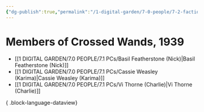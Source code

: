 ```yaml
---
{"dg-publish":true,"permalink":"/1-digital-garden/7-0-people/7-2-factions/07-2-15-d-i-a-d-e-m-s/"}
---
```


# Members of Crossed Wands, 1939

- [[1 DIGITAL GARDEN/7.0 PEOPLE/7.1 PCs/Basil Featherstone (Nick)\|Basil Featherstone (Nick)]]
- [[1 DIGITAL GARDEN/7.0 PEOPLE/7.1 PCs/Cassie Weasley (Karima)\|Cassie Weasley (Karima)]]
- [[1 DIGITAL GARDEN/7.0 PEOPLE/7.1 PCs/Vi Thorne (Charlie)\|Vi Thorne (Charlie)]]

{ .block-language-dataview}
